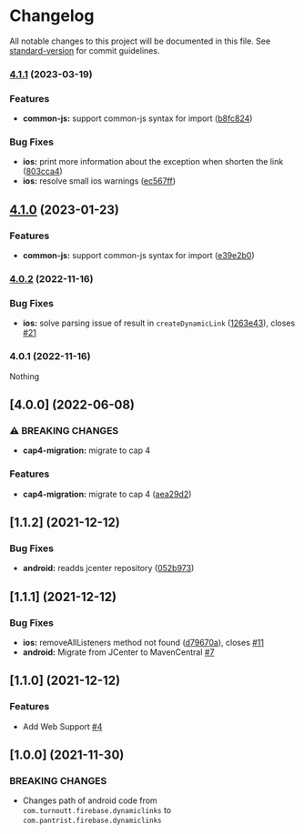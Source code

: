 # Changelog

All notable changes to this project will be documented in this file. See [standard-version](https://github.com/conventional-changelog/standard-version) for commit guidelines.

### [4.1.1](https://github.com/Pantrist-dev/capacitor-firebase-dynamic-links/compare/v4.0.2...v4.1.1) (2023-03-19)


### Features

* **common-js:** support common-js syntax for import ([b8fc824](https://github.com/Pantrist-dev/capacitor-firebase-dynamic-links/commit/b8fc824706e872b43e5ba0433e07b0a82eefd1bd))


### Bug Fixes

* **ios:** print more information about the exception when shorten the link ([803cca4](https://github.com/Pantrist-dev/capacitor-firebase-dynamic-links/commit/803cca40aaddfb1397a0cacd289693f659b1471a))
* **ios:** resolve small ios warnings ([ec567ff](https://github.com/Pantrist-dev/capacitor-firebase-dynamic-links/commit/ec567ff5a9fae872dba03e7b4858fec6827137b9))

## [4.1.0](https://github.com/Pantrist-dev/capacitor-firebase-dynamic-links/compare/v4.0.2...v4.1.0) (2023-01-23)


### Features

* **common-js:** support common-js syntax for import ([e39e2b0](https://github.com/Pantrist-dev/capacitor-firebase-dynamic-links/commit/e39e2b047c929bf419da4f2bc1220f1de62e4dcf))

### [4.0.2](https://github.com/Pantrist-dev/capacitor-firebase-dynamic-links/compare/v4.0.1...v4.0.2) (2022-11-16)


### Bug Fixes

* **ios:** solve parsing issue of result in `createDynamicLink` ([1263e43](https://github.com/Pantrist-dev/capacitor-firebase-dynamic-links/commit/1263e43a96b347a955aee9a5642e72f8b360f721)), closes [#21](https://github.com/Pantrist-dev/capacitor-firebase-dynamic-links/issues/21)

### 4.0.1 (2022-11-16)

Nothing


## [4.0.0] (2022-06-08)

### ⚠ BREAKING CHANGES

* **cap4-migration:** migrate to cap 4

### Features

* **cap4-migration:** migrate to cap 4 ([aea29d2](https://github.com/Pantrist-dev/capacitor-firebase-dynamic-links/commit/aea29d26385d5722e1ec05cdcc5ee90ff2a05fa1))



## [1.1.2] (2021-12-12)

### Bug Fixes

* **android:** readds jcenter repository ([052b973](https://github.com/Pantrist-dev/capacitor-firebase-dynamic-links/commit/052b973a142680e86638b88dbfd8d145ff1d150c))


## [1.1.1] (2021-12-12)

### Bug Fixes

* **ios:** removeAllListeners method not found ([d79670a](https://github.com/Pantrist-dev/capacitor-firebase-dynamic-links/commit/d79670af2ce76f54ac5ff797ff599e69d1d1b4e9)), closes [#11](https://github.com/Pantrist-dev/capacitor-firebase-dynamic-links/issues/11)
* **android:** Migrate from JCenter to MavenCentral [#7](https://github.com/Pantrist-dev/capacitor-firebase-dynamic-links/pull/7)

## [1.1.0] (2021-12-12)

### Features

- Add Web Support [#4](https://github.com/Pantrist-dev/capacitor-firebase-dynamic-links/pull/4)


## [1.0.0] (2021-11-30)

### BREAKING CHANGES

- Changes path of android code from `com.turnoutt.firebase.dynamiclinks` to `com.pantrist.firebase.dynamiclinks`

